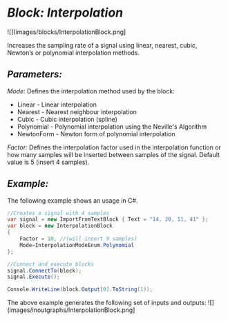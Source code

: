 # *Block: Interpolation*
![](images/blocks/InterpolationBlock.png]

Increases the sampling rate of a signal using linear, nearest, cubic, Newton’s or polynomial interpolation methods.

## *Parameters:*

*Mode:* Defines the interpolation method used by the block:
* Linear - Linear interpolation
* Nearest - Nearest neighbour interpolation
* Cubic - Cubic interpolation (spline)
* Polynomial - Polynomial interpolation using the Neville's Algorithm
* NewtonForm - Newton form of polynomial interpolation

*Factor:* Defines the interpolation factor used in the interpolation function or how many
samples will be inserted between samples of the signal. Default value is 5 (insert 4 samples).

## *Example:*

The following example shows an usage in C#.

```csharp
//Creates a signal with 4 samples
var signal = new ImportFromTextBlock { Text = "14, 20, 11, 41" };
var block = new InterpolationBlock
{
    Factor = 10, //(will insert 9 samples)
    Mode=InterpolationModeEnum.Polynomial
};

//Connect and execute blocks
signal.ConnectTo(block);
signal.Execute();

Console.WriteLine(block.Output[0].ToString(1));
```

The above example generates the following set of inputs and outputs:
![](images/inoutgraphs/InterpolationBlock.png]

